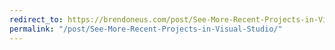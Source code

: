 ```yaml
---
redirect_to: https://brendoneus.com/post/See-More-Recent-Projects-in-Visual-Studio/
permalink: "/post/See-More-Recent-Projects-in-Visual-Studio/"
---
```

